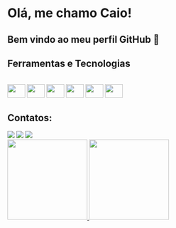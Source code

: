 # Olá, me chamo Caio! 
## Bem vindo ao meu perfil GitHub 👋

## Ferramentas e Tecnologias
<div style="display: inline_block"><br>
          <img height="30" width="40" src="https://cdn.jsdelivr.net/gh/devicons/devicon@latest/icons/html5/html5-original.svg" />
          <img height="30" width="40" src="https://cdn.jsdelivr.net/gh/devicons/devicon@latest/icons/css3/css3-original.svg" />
          <img height="30" width="40" src="https://cdn.jsdelivr.net/gh/devicons/devicon@latest/icons/javascript/javascript-original.svg" />
          <img height="30" width="40" src="https://cdn.jsdelivr.net/gh/devicons/devicon@latest/icons/react/react-original.svg" />
          <img height="30" width="40" src="https://cdn.jsdelivr.net/gh/devicons/devicon@latest/icons/vuejs/vuejs-original.svg" />
          <img height="30" width="40" src="https://cdn.jsdelivr.net/gh/devicons/devicon@latest/icons/java/java-original.svg" />
</div>

## Contatos:
<div>
          <a href="https://instagram.com/caiovalvesp" target="_blank"><img loading="lazy" src="https://img.shields.io/badge/-Instagram-%23E4405F?style=for-the-badge&logo=instagram&logoColor=white" target="_blank"></a>
          <a href = "mailto:caiovictoralvesp@gmail.com"><img loading="lazy" src="https://img.shields.io/badge/Gmail-D14836?style=for-the-badge&logo=gmail&logoColor=white" target="_blank"></a>
          <a href="https://www.linkedin.com/in/caioalvesp" target="_blank"><img loading="lazy" src="https://img.shields.io/badge/-LinkedIn-%230077B5?style=for-the-badge&logo=linkedin&logoColor=white" target="_blank"></a>   
</div>

<div>
<a href="https://github.com/caioalvesp">
<img loading="lazy" height="180em" src="https://github-readme-stats.vercel.app/api/top-langs/?username=caioalvesp&layout=compact&langs_count=7&theme=dracula"/>
<img loading="lazy" height="180em" src="https://github-readme-stats.vercel.app/api?username=caioalvesp&show_icons=true&theme=dracula&include_all_commits=true&count_private=true"/>
</div>

          
          
          

<!--
**caioalvesp/caioalvesp** is a ✨ _special_ ✨ repository because its `README.md` (this file) appears on your GitHub profile.

Here are some ideas to get you started:

- 🔭 I’m currently working on ...
- 🌱 I’m currently learning ...
- 👯 I’m looking to collaborate on ...
- 🤔 I’m looking for help with ...
- 💬 Ask me about ...
- 📫 How to reach me: ...
- 😄 Pronouns: ...
- ⚡ Fun fact: ...
-->
